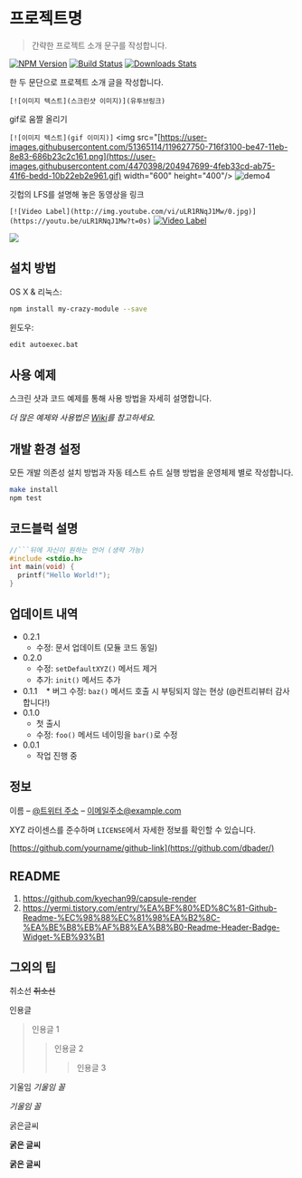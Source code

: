 # 프로젝트명
> 간략한 프로젝트 소개 문구를 작성합니다.

[![NPM Version][npm-image]][npm-url]
[![Build Status][travis-image]][travis-url]
[![Downloads Stats][npm-downloads]][npm-url]

한 두 문단으로 프로젝트 소개 글을 작성합니다.

```[![이미지 텍스트](스크린샷 이미지)](유투브링크)```


gif로 움짤 올리기

```[![이미지 텍스트](gif 이미지)]```
<img src="[https://user-images.githubusercontent.com/51365114/119627750-716f3100-be47-11eb-8e83-686b23c2c161.png](https://user-images.githubusercontent.com/4470398/204947699-4feb33cd-ab75-41f6-bedd-10b22eb2e961.gif)  width="600" height="400"/>
![demo4](https://user-images.githubusercontent.com/4470398/204947699-4feb33cd-ab75-41f6-bedd-10b22eb2e961.gif)



깃헙의 LFS를 설명해 놓은 동영상을 링크 

``` [![Video Label](http://img.youtube.com/vi/uLR1RNqJ1Mw/0.jpg)](https://youtu.be/uLR1RNqJ1Mw?t=0s) ```
[![Video Label](http://img.youtube.com/vi/uLR1RNqJ1Mw/0.jpg)](https://youtu.be/uLR1RNqJ1Mw?t=0s) 





![](../header.png)

## 설치 방법

OS X & 리눅스:

```sh
npm install my-crazy-module --save
```

윈도우:

```sh
edit autoexec.bat
```

## 사용 예제

스크린 샷과 코드 예제를 통해 사용 방법을 자세히 설명합니다.

_더 많은 예제와 사용법은 [Wiki][wiki]를 참고하세요._

## 개발 환경 설정

모든 개발 의존성 설치 방법과 자동 테스트 슈트 실행 방법을 운영체제 별로 작성합니다.

```sh
make install
npm test
```

## 코드블럭 설명

```c
//```뒤에 자신이 원하는 언어 (생략 가능)
#include <stdio.h>
int main(void) {
  printf("Hello World!");
}
```


## 업데이트 내역

* 0.2.1
    * 수정: 문서 업데이트 (모듈 코드 동일)
* 0.2.0
    * 수정: `setDefaultXYZ()` 메서드 제거
    * 추가: `init()` 메서드 추가
* 0.1.1
    * 버그 수정: `baz()` 메서드 호출 시 부팅되지 않는 현상 (@컨트리뷰터 감사합니다!)
* 0.1.0
    * 첫 출시
    * 수정: `foo()` 메서드 네이밍을 `bar()`로 수정
* 0.0.1
    * 작업 진행 중

## 정보

이름 – [@트위터 주소](https://twitter.com/dbader_org) – 이메일주소@example.com

XYZ 라이센스를 준수하며 ``LICENSE``에서 자세한 정보를 확인할 수 있습니다.

[https://github.com/yourname/github-link](https://github.com/dbader/)

## README 

1. https://github.com/kyechan99/capsule-render
2. https://yermi.tistory.com/entry/%EA%BF%80%ED%8C%81-Github-Readme-%EC%98%88%EC%81%98%EA%B2%8C-%EA%BE%B8%EB%AF%B8%EA%B8%B0-Readme-Header-Badge-Widget-%EB%93%B1


## 그외의 팁

취소선
~~취소선~~


인용글
> 인용글 1
> > 인용글 2
> > > 인용글 3

기울임
*기울임 꼴*

_기울임 꼴_


굵은글씨

**굵은 글씨**

__굵은 글씨__

<!-- Markdown link & img dfn's -->
[npm-image]: https://img.shields.io/npm/v/datadog-metrics.svg?style=flat-square
[npm-url]: https://npmjs.org/package/datadog-metrics
[npm-downloads]: https://img.shields.io/npm/dm/datadog-metrics.svg?style=flat-square
[travis-image]: https://img.shields.io/travis/dbader/node-datadog-metrics/master.svg?style=flat-square
[travis-url]: https://travis-ci.org/dbader/node-datadog-metrics
[wiki]: https://github.com/yourname/yourproject/wiki
